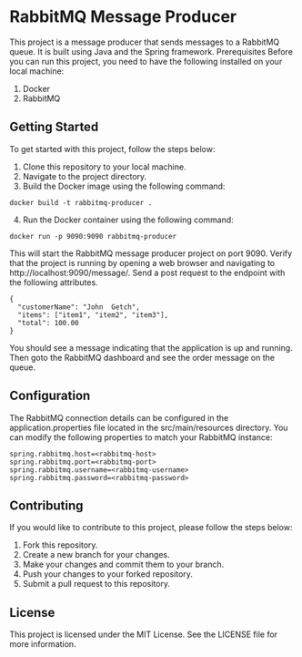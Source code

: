 # RabbitMQ Message Producer
This project is a message producer that sends messages to a RabbitMQ queue. It is built using Java and the Spring framework.
Prerequisites
Before you can run this project, you need to have the following installed on your local machine:

1. Docker
2. RabbitMQ

## Getting Started
To get started with this project, follow the steps below:

1. Clone this repository to your local machine.
2. Navigate to the project directory.
3. Build the Docker image using the following command:
```
docker build -t rabbitmq-producer .
```
4. Run the Docker container using the following command:
```
docker run -p 9090:9090 rabbitmq-producer
```
This will start the RabbitMQ message producer project on port 9090.
Verify that the project is running by opening a web browser and navigating to http://localhost:9090/message/. 
Send a post request to the endpoint with the following attributes.
```
{
  "customerName": "John  Getch",
  "items": ["item1", "item2", "item3"],
  "total": 100.00
}
```

You should see a message indicating that the application is up and running. Then goto the RabbitMQ dashboard and see the order message on the queue.


## Configuration
The RabbitMQ connection details can be configured in the application.properties file located in the src/main/resources directory. You can modify the following properties to match your RabbitMQ instance:

```
spring.rabbitmq.host=<rabbitmq-host>
spring.rabbitmq.port=<rabbitmq-port>
spring.rabbitmq.username=<rabbitmq-username>
spring.rabbitmq.password=<rabbitmq-password>
```

## Contributing
If you would like to contribute to this project, please follow the steps below:

1. Fork this repository.
2. Create a new branch for your changes.
3. Make your changes and commit them to your branch.
4. Push your changes to your forked repository.
5. Submit a pull request to this repository.

## License
This project is licensed under the MIT License. See the LICENSE file for more information.